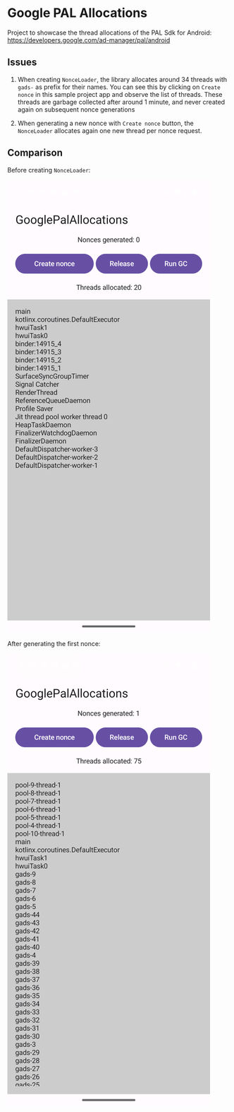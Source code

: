 # Google PAL Allocations

Project to showcase the thread allocations of the PAL Sdk for Android: https://developers.google.com/ad-manager/pal/android

## Issues

1. When creating `NonceLoader`, the library allocates around 34 threads with `gads-` as prefix for their names. You can see this by clicking on `Create nonce`
in this sample project app and observe the list of threads. These threads are garbage collected after around 1 minute, and never created again on subsequent nonce generations

2. When generating a new nonce with `Create nonce` button, the `NonceLoader` allocates again one new thread per nonce request.


## Comparison

Before creating `NonceLoader`:

![before](before.png)

After generating the first nonce:

![after](after.png)